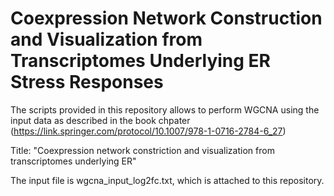 # Coexpression Network Construction and Visualization from Transcriptomes Underlying ER Stress Responses

The scripts provided in this repository allows to perform WGCNA using the input data as described in the book chpater (https://link.springer.com/protocol/10.1007/978-1-0716-2784-6_27) 

Title: "Coexpression network constriction and visualization from transcriptomes underlying ER"

The input file is wgcna_input_log2fc.txt, which is attached to this repository. 
